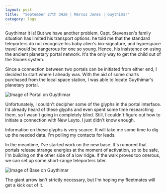 ```yaml
---
layout: post
title:  "September 27th 3420 | Marcus Jones | Guythimar"
category: logs
---
```


<p>Guythimar it is! But we have another problem. Capt. Stevensen's family situation has limited his transport options: he told me that the standard teleporters do not recognize his baby alien's bio-signature, and hyperspace travel would be dangerous for one so young. Hence, his insistence on using the ancient planetary portal network. It's the only way to get the child out of the Sionek system.</p>

<p>Since a connection between two portals can be initiated from either end, I decided to start where I already was. With the aid of some charts purchased from the local space station, I was able to locate Guythimar's planetary portal.</p>

![Image of Portal on Guythimar](https://nms-seventh-fleet.github.io/images/jones_3420-9-27_001.png)


<p>Unfortunately, I couldn't decipher some of the glyphs in the portal interface. I'd already heard of these glyphs and even spent some time researching them, so I wasn't going in completely blind. Still, I couldn't figure out how to initiate a connection with New Leyto. I just didn't know enough.</p>

<p>Information on these glyphs is very scarce. It will take me some time to dig up the needed data. I'm polling my contacts for leads.</p>

<p>In the meantime, I've started work on the new base. It's rumored that portals release strange energies at the moment of activation, so to be safe, I'm building on the other side of a low ridge. If the walk proves too onerous, we can set up some short-range teleporters later.</p>

![Image of Base on Guythimar](https://nms-seventh-fleet.github.io/images/jones_3420-9-27_002.png)

<p>The giant arrow isn't strictly necessary, but I'm hoping my fleetmates will get a kick out of it.</p>








<!--more-->



